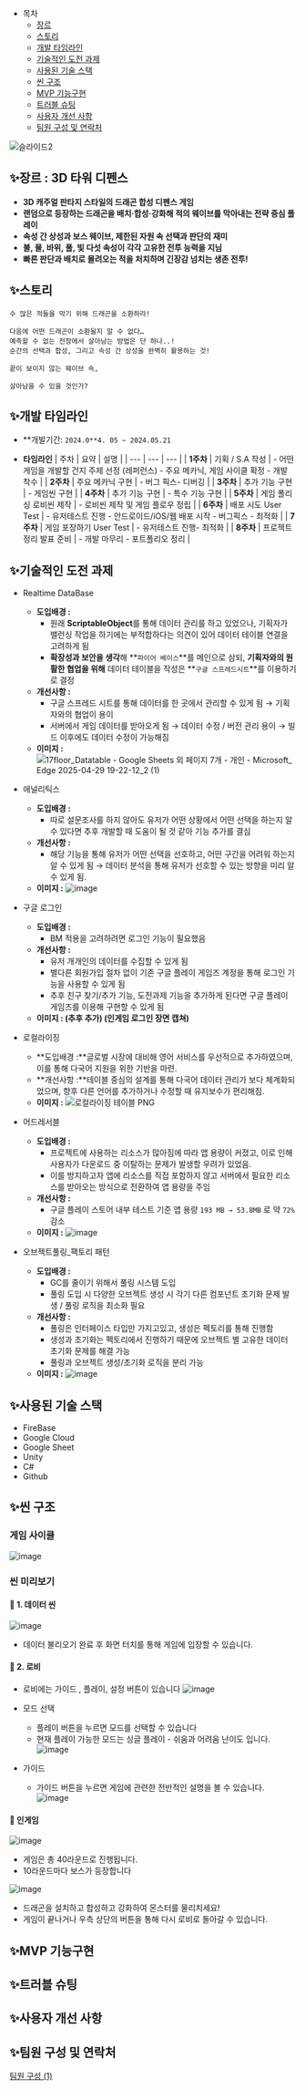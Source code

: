- 목차
  - [장르](#장르--3d-타워-디펜스)
  - [스토리](#스토리)
  - [개발 타임라인](#개발-타임라인)
  - [기술적인 도전 과제](#기술적인-도전-과제)
  - [사용된 기술 스택](#사용된-기술-스택)
  - [씬 구조](#씬-구조)
  - [MVP 기능구현](#mvp-기능구현)
  - [트러블 슈팅](#트러블-슈팅)
  - [사용자 개선 사항](#사용자-개선-사항)
  - [팀원 구성 및 연락처](#팀원-구성-및-연락처)

![슬라이드2](https://github.com/user-attachments/assets/6b0f8a31-c8ec-4104-8a1c-0c608c92ab0a)

## ✨장르 : 3D 타워 디펜스

- **3D 캐주얼 판타지 스타일의 드래곤 합성 디펜스 게임**
- **랜덤으로 등장하는 드래곤을 배치·합성·강화해 적의 웨이브를 막아내는 전략 중심 플레이**
- **속성 간 상성과 보스 웨이브, 제한된 자원 속 선택과 판단의 재미**
- **불, 물, 바위, 풀, 빛 다섯 속성이 각각 고유한 전투 능력을 지님**
- **빠른 판단과 배치로 몰려오는 적을 처치하며 긴장감 넘치는 생존 전투!**

## ✨스토리
```
수 많은 적들을 막기 위해 드래곤을 소환하라!

다음에 어떤 드래곤이 소환될지 알 수 없다…
예측할 수 없는 전장에서 살아남는 방법은 단 하나..!
순간의 선택과 합성, 그리고 속성 간 상성을 완벽히 활용하는 것!

끝이 보이지 않는 웨이브 속,

살아남을 수 있을 것인가?
```

## ✨개발 타임라인

- **개발기간:  `2024.0**4. 05 ~ 2024.05.21`

- **타임라인**
    | 주차 | 요약 | 설명 |
    | --- | --- | --- |
    | **1주차** | 기획 / S.A 작성 | - 어떤 게임을 개발할 건지 주제 선정 (레퍼런스) - 주요 메카닉, 게임 사이클 확정 - 개발 착수 |
    | **2주차** | 주요 메카닉 구현 | - 버그 픽스- 디버깅 |
    | **3주차** | 추가 기능 구현 | - 게임씬 구현 |
    | **4주차** | 추가 기능 구현 | - 특수 기능 구현 |
    | **5주차** | 게임 폴리싱 로비씬 제작 | - 로비씬 제작 및 게임 플로우 정립 |
    | **6주차** | 배포 시도 User Test | - 유저테스트 진행 - 안드로이드/iOS/웹 배포 시작 - 버그픽스 - 최적화 |
    | **7주차** | 게임 포장하기 User Test | - 유저테스트 진행- 최적화 |
    | **8주차** | 프로젝트 정리 발표 준비 | - 개발 마무리 - 포트폴리오 정리 |

## ✨기술적인 도전 과제

- Realtime DataBase
    - **도입배경 :**
        - 원래 **ScriptableObject**를 통해 데이터 관리를 하고 있었으나, 기획자가 밸런싱 작업을 하기에는 부적합하다는 의견이 있어 데이터 테이블 연결을 고려하게 됨
        - **확장성과 보안을 생각**해 **`파이어 베이스`**를 메인으로 삼되, **기획자와의 원활한 협업을 위해** 데이터 테이블을 작성은 **`구글 스프레드시트`**를 이용하기로 결정
    - **개선사항 :**
        - 구글 스프레드 시트를 통해 데이터를 한 곳에서 관리할 수 있게 됨
        → 기획자와의 협업이 용이
        - 서버에서 게임 데이터를 받아오게 됨
        → 데이터 수정 / 버전 관리 용이
        → 빌드 이후에도 데이터 수정이 가능해짐
    - **이미지 :**
      ![17floor_Datatable - Google Sheets 외 페이지 7개 - 개인 - Microsoft_ Edge 2025-04-29 19-22-12_2 (1)](https://github.com/user-attachments/assets/253084b0-1e38-46ef-a783-ea6c04b36eab)

        
- 애널리틱스
    - **도입배경 :**
        - 따로 설문조사를 하지 않아도 유저가 어떤 상황에서 어떤 선택을 하는지 알 수 있다면 추후 개발할 때 도움이 될 것 같아 기능 추가를 결심
    - **개선사항 :**
        - 해당 기능을 통해 유저가 어떤 선택을 선호하고, 어떤 구간을 어려워 하는지 알 수 있게 됨 → 데이터 분석을 통해 유저가 선호할 수 있는 방향을 미리 알 수 있게 됨.
    - **이미지 :**
      ![image](https://github.com/user-attachments/assets/57bfe642-997d-4880-bbf9-54953d0d81ab)

        
- 구글 로그인
    - **도입배경 :**
        - BM 적용을 고려하려면 로그인 기능이 필요했음
    - **개선사항 :**
        - 유저 개개인의 데이터를 수집할 수 있게 됨
        - 별다른 회원가입 절차 없이 기존 구글 플레이 게임즈 계정을 통해 로그인 기능을 사용할 수 있게 됨
        - 추후 친구 찾기/추가 기능, 도전과제 기능을 추가하게 된다면 구글 플레이 게임즈를 이용해 구현할 수 있게 됨
    - **이미지 : (추후 추가) (인게임 로그인 장면 캡쳐)**
      
- 로컬라이징
    - **도입배경 :**글로벌 시장에 대비해 영어 서비스를 우선적으로 추가하였으며, 이를 통해 다국어 지원을 위한 기반을 마련.
    - **개선사항 :**테이블 중심의 설계를 통해 다국어 데이터 관리가 보다 체계화되었으며,
    향후 다른 언어를 추가하거나 수정할 때 유지보수가 편리해짐.
    - **이미지 :**
      ![로컬라이징 테이블 PNG](https://github.com/user-attachments/assets/73bbeb52-5b71-41c0-aa57-32fd1e9695e7)

        
- 어드레서블
    - **도입배경 :**
        - 프로젝트에 사용하는 리소스가 많아짐에 따라 앱 용량이 커졌고, 이로 인해 사용자가 다운로드 중 이탈하는 문제가 발생할 우려가 있었음.
        - 이를 방지하고자 앱에 리소스를 직접 포함하지 않고 서버에서 필요한 리소스를 받아오는 방식으로 전환하여 앱 용량을 주임
    - **개선사항 :**
        - 구글 플레이 스토어 내부 테스트 기준
        앱 용량 `193 MB → 53.8MB` 로 약 `72%` 감소
    - **이미지 :**
      ![image](https://github.com/user-attachments/assets/58c99b4c-54c1-4403-8053-76ac421c605b)

    
- 오브젝트풀링_팩토리 패턴
    - **도입배경 :**
        - GC를 줄이기 위해서 풀링 시스템 도입
        - 풀링 도입 시 다양한 오브젝트 생성 시 각기 다른 컴포넌트 초기화 문제 발생 / 풀링 로직을 최소화 필요
    - **개선사항 :**
        - 풀링은 인터페이스 타입만 가지고있고, 생성은 펙토리를 통해 진행함
        - 생성과 초기화는 펙토리에서 진행하기 때문에 오브젝트 별 고유한 데이터 초기화 문제를 해결 가능
        - 풀링과 오브젝트 생성/초기화 로직을 분리 가능
    - **이미지 :**
      ![image](https://github.com/user-attachments/assets/3458f9de-9edd-4dcd-9cbe-575cc07466aa)

## ✨사용된 기술 스택

- FireBase
- Google Cloud
- Google Sheet
- Unity
- C#
- Github

## ✨씬 구조

### 게임 사이클
![image](https://github.com/user-attachments/assets/b94ca53e-de1a-45de-96a0-ce84bfc3d780)

### 씬 미리보기
#### 🔆 1. 데이터 씬
![image](https://github.com/user-attachments/assets/9024f558-3d7b-4bf4-a616-3d76e5d679b3)
- 데이터 불리오기 완료 후 화면 터치를 통해 게임에 입장할 수 있습니다.

#### 🔆 2. 로비
- 로비에는 가이드 , 플레이, 설정 버튼이 있습니다
![image](https://github.com/user-attachments/assets/74e0470d-16f4-401d-88fa-9428e6c41ff1)

- 모드 선택
  - 플레이 버튼을 누르면 모드를 선택할 수 있습니다
  - 현재 플레이 가능한 모드는 싱글 플레이 - 쉬움과 어려움 난이도 입니다.
![image](https://github.com/user-attachments/assets/e3dd9dbb-87f1-4a9e-83b5-50329c07761b)

- 가이드
  - 가이드 버튼을 누르면 게임에 관련한 전반적인 설명을 볼 수 있습니다.  
![image](https://github.com/user-attachments/assets/2c152367-1a5e-40c6-8789-47fb59d3d8f3)

#### 🔆 인게임
![image](https://github.com/user-attachments/assets/9df1ec4e-7fa9-4dcb-b08f-1f214a5aee8c)
- 게임은 총 40라운드로 진행됩니다.
- 10라운드마다 보스가 등장합니다

![image](https://github.com/user-attachments/assets/f274c27e-acb2-4078-b8c2-89f9c868ce9d)
- 드래곤을 설치하고 합성하고 강화하여 몬스터를 물리치세요!
- 게임이 끝나거나 우측 상단의 버튼을 통해 다시 로비로 돌아갈 수 있습니다.

## ✨MVP 기능구현

## ✨트러블 슈팅

## ✨사용자 개선 사항

## ✨팀원 구성 및 연락처
[팀원 구성 (1)](https://www.notion.so/1fa2dc3ef514808bb7c0d267fdd072cb?pvs=21)
